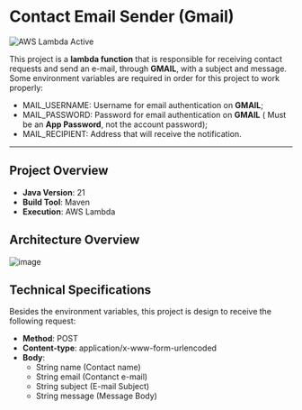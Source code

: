 # Contact Email Sender (Gmail)

![AWS Lambda Active](https://img.shields.io/badge/AWS_Lambda-Active-brightgreen?logo=amazonaws&style=flat-square)


This project is a **lambda function** that is responsible for receiving contact requests and send an e-mail, through **GMAIL**, with a subject and message.
Some environment variables are required in order for this project to work properly:

 - MAIL_USERNAME: Username for email authentication on **GMAIL**;
 - MAIL_PASSWORD: Password for email authentication on **GMAIL** ( Must be an **App Password**, not the account password);
 - MAIL_RECIPIENT: Address that will receive the notification.
   
---

## Project Overview

- **Java Version**: 21
- **Build Tool**: Maven
- **Execution**: AWS Lambda

## Architecture Overview

![image](https://github.com/user-attachments/assets/4a2e376e-2473-4b8c-a33c-8f3b0f15773d)

## Technical Specifications

Besides the environment variables, this project is design to receive the following request:

- **Method**: POST
- **Content-type**: application/x-www-form-urlencoded
- **Body**:
  - String name (Contact name)
  - String email (Contanct e-mail)
  - String subject (E-mail Subject)
  - String message (Message Body)

